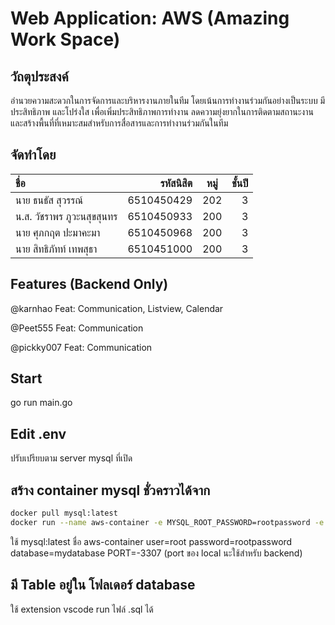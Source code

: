 
# Web Application: AWS (Amazing Work Space)

## วัถตุประสงค์
อำนวยความสะดวกในการจัดการและบริหารงานภายในทีม โดยเน้นการทำงานร่วมกันอย่างเป็นระบบ มีประสิทธิภาพ และโปร่งใส เพื่อเพิ่มประสิทธิภาพการทำงาน ลดความยุ่งยากในการติดตามสถานะงาน และสร้างพื้นที่ที่เหมาะสมสำหรับการสื่อสารและการทำงานร่วมกันในทีม

## จัดทำโดย
| ชื่อ | รหัสนิสิต | หมู่ | ชั้นปี |
| :- | -: | :-: | -: |
นาย ธนธัส สุวรรณ์ | 6510450429 | 202 | 3
น.ส. วัชราพร ภูวะนสุขสุนทร | 6510450933 | 200 | 3
นาย ศุภกฤต ปะมาคะมา | 6510450968 | 200 | 3
นาย สิทธิภัทท์ เทพสุธา | 6510451000 | 200 | 3

## Features (Backend Only)
@karnhao Feat: Communication, Listview, Calendar

@Peet555 Feat: Communication

@pickky007 Feat: Communication

## Start
go run main.go

## Edit .env

ปรับเปรียบตาม server mysql ที่เปิด

## สร้าง container mysql ชั่วคราวได้จาก

```bash
docker pull mysql:latest
docker run --name aws-container -e MYSQL_ROOT_PASSWORD=rootpassword -e MYSQL_DATABASE=mydatabase -p 3307:3306 -d mysql:latest
```

ใช้ mysql:latest ชื่อ aws-container
user=root
password=rootpassword
database=mydatabase
PORT=-3307 (port ของ local นะใช้สำหรับ backend)

## มี Table อยู่ใน โฟลเดอร์  database
ใช้ extension vscode run ไฟล์ .sql ได้